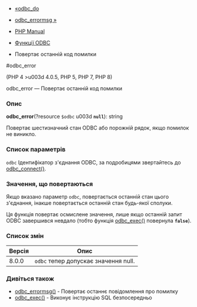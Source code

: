 - [«odbc_do](function.odbc-do.md)
- [odbc_errormsg »](function.odbc-errormsg.md)

- [PHP Manual](index.md)
- [Функції ODBC](ref.uodbc.md)
- Повертає останній код помилки

#odbc_error

(PHP 4 \>u003d 4.0.5, PHP 5, PHP 7, PHP 8)

odbc_error — Повертає останній код помилки

### Опис

**odbc_error**(?resource `$odbc` u003d **`null`**): string

Повертає шестизначний стан ODBC або порожній рядок, якщо помилок не
виникло.

### Список параметрів

`odbc`
Ідентифікатор з'єднання ODBC, за подробицями звертайтесь до
[odbc_connect()](function.odbc-connect.md).

### Значення, що повертаються

Якщо вказано параметр `odbc`, повертається останній стан цього
з'єднання, інакше повертається останній стан будь-якої сполуки.

Ця функція повертає осмислене значення, лише якщо останній
запит ODBC завершився невдало (тобто функція
[odbc_exec()](function.odbc-exec.md) повернула **`false`**).

### Список змін

| Версія | Опис |
|--------|---------------------------------------- |
| 8.0.0 | `odbc` тепер допускає значення null. |

### Дивіться також

- [odbc_errormsg()](function.odbc-errormsg.md) - Повертає
останнє повідомлення про помилку
- [odbc_exec()](function.odbc-exec.md) - Виконує інструкцію SQL
безпосередньо
